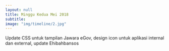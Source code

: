 ```yaml
---
layout: null
title: Minggu Kedua Mei 2018
subtitle:
image: "img/timeline/2.jpg"
---
```

Update CSS untuk tampilan Jawara eGov, design icon untuk aplikasi internal dan external, update Ehibahbansos